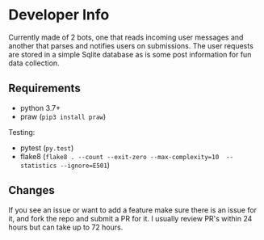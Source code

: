 # Developer Info
Currently made of 2 bots, one that reads incoming user messages and another that parses and notifies users on submissions. The user requests are stored in a simple Sqlite database as is some post information for fun data collection.

## Requirements
* python 3.7+
* praw (`pip3 install praw`)

Testing:
* pytest (`py.test`)
* flake8 (`flake8 . --count --exit-zero --max-complexity=10  --statistics --ignore=E501`)

## Changes
If you see an issue or want to add a feature make sure there is an issue for it, and fork the repo and submit a PR for it. I usually review PR's within 24 hours but can take up to 72 hours.
